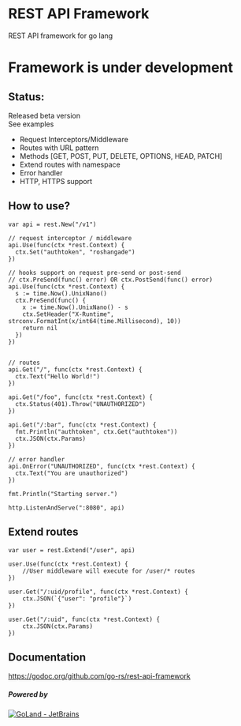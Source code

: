 # REST API Framework
REST API framework for go lang

# Framework is under development
## Status: 
Released beta version
<br>
See examples 
  - Request Interceptors/Middleware
  - Routes with URL pattern 
  - Methods [GET, POST, PUT, DELETE, OPTIONS, HEAD, PATCH]
  - Extend routes with namespace
  - Error handler
  - HTTP, HTTPS support
  
## How to use?  
  
```
var api = rest.New("/v1")

// request interceptor / middleware
api.Use(func(ctx *rest.Context) {
  ctx.Set("authtoken", "roshangade")
})

// hooks support on request pre-send or post-send
// ctx.PreSend(func() error) OR ctx.PostSend(func() error)
api.Use(func(ctx *rest.Context) {
  s := time.Now().UnixNano()
  ctx.PreSend(func() {
    x := time.Now().UnixNano() - s
    ctx.SetHeader("X-Runtime", strconv.FormatInt(x/int64(time.Millisecond), 10))
    return nil
  })
})


// routes
api.Get("/", func(ctx *rest.Context) {
  ctx.Text("Hello World!")
})

api.Get("/foo", func(ctx *rest.Context) {
  ctx.Status(401).Throw("UNAUTHORIZED")
})

api.Get("/:bar", func(ctx *rest.Context) {
  fmt.Println("authtoken", ctx.Get("authtoken"))
  ctx.JSON(ctx.Params)
})

// error handler
api.OnError("UNAUTHORIZED", func(ctx *rest.Context) {
  ctx.Text("You are unauthorized")
})

fmt.Println("Starting server.")

http.ListenAndServe(":8080", api)
```


## Extend routes
```
var user = rest.Extend("/user", api)

user.Use(func(ctx *rest.Context) {
    //User middleware will execute for /user/* routes
})

user.Get("/:uid/profile", func(ctx *rest.Context) {
    ctx.JSON(`{"user": "profile"}`)
})

user.Get("/:uid", func(ctx *rest.Context) {
    ctx.JSON(ctx.Params)
})
```

## Documentation
https://godoc.org/github.com/go-rs/rest-api-framework

##### Powered by
[![GoLand - JetBrains](https://raw.githubusercontent.com/go-rs/rest-api-framework/master/docs/powered-by/logo.svg?sanitize=true)](https://www.jetbrains.com/?from=Go+REST+Services)
